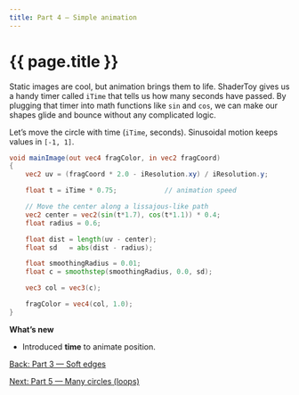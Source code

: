 ```yaml
---
title: Part 4 — Simple animation
---
```

# {{ page.title }}

Static images are cool, but animation brings them to life. ShaderToy gives us a handy timer called `iTime` that tells us how many seconds have passed. By plugging that timer into math functions like `sin` and `cos`, we can make our shapes glide and bounce without any complicated logic.

Let’s move the circle with time (`iTime`, seconds). Sinusoidal motion keeps values in `[-1, 1]`.

```glsl
void mainImage(out vec4 fragColor, in vec2 fragCoord)
{
    vec2 uv = (fragCoord * 2.0 - iResolution.xy) / iResolution.y;

    float t = iTime * 0.75;            // animation speed

    // Move the center along a lissajous-like path
    vec2 center = vec2(sin(t*1.7), cos(t*1.1)) * 0.4;
    float radius = 0.6;

    float dist = length(uv - center);
    float sd   = abs(dist - radius);

    float smoothingRadius = 0.01;
    float c = smoothstep(smoothingRadius, 0.0, sd);

    vec3 col = vec3(c);

    fragColor = vec4(col, 1.0);
}
```

**What’s new**

* Introduced **time** to animate position.

[Back: Part 3 — Soft edges](part03_soft_edges.md)

[Next: Part 5 — Many circles (loops)](part05_many_circles.md)
